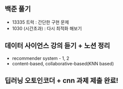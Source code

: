 ## 백준 풀기
- 13335 트럭 : 간단한 구현 문제 
- 1030 (시간초과) : 다시 최적화 해보기
## 데이터 사이언스 강의 듣기 + 노션 정리
- recommender system - 1, 2
- content-based, collaborative-based(KNN based)
## 딥러닝 오토인코더 + cnn 과제 제출 완료!
